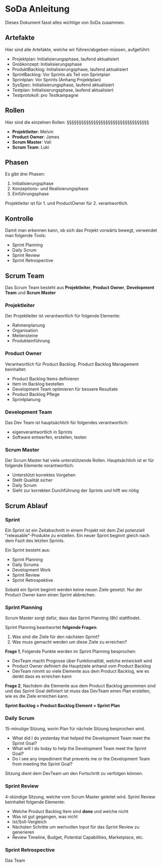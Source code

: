 # SoDa Anleitung
Dieses Dokument fasst alles wichtige von SoDa zusammen.

## Artefakte
Hier sind alle Artefakte, welche wir führen/abgeben müssen, aufgeführt:

* Projektplan: Initialisierungsphase, laufend aktualisiert
* Grobkonzept: Initialisierungsphase
* ProduktBacklog: Initialisierungsphase, laufend aktualisiert
* SprintBacklog: Vor Sprints als Teil von Sprintplan
* Sprintplan: Vor Sprints (Anhang Projektplan)
* SysSpec: Initialisierungsphase, laufend aktualisiert
* Testplan: Initialisierungsphase, laufend aktualisiert
* Testprotokoll: pro Testkampagne


## Rollen
Hier sind die einzelnen Rollen:
§§§§§§§§§§§§§§§§§§§§§§§§§§§§§§§§§§
* **Projektleiter**: Melvin
* **Product Owner**: James
* **Scrum Master**: Vali
* **Scrum Team**: Luki

## Phasen
Es gibt drei Phasen:

1. Initialisierungsphase
2. Konzeptions- und Realisierungsphase
3. Einführungsphase

Projektleiter ist für 1. und ProductOwner für 2. verantwortlich.

## Kontrolle
Damit man erkennen kann, ob sich das Projekt vorwärts bewegt, verwendet man folgende Tools:

* Sprint Planning
* Daily Scrum
* Sprint Review
* Sprint Retrospective

## Scrum Team
Das Scrum Team besteht aus **Projektleiter**, **Product Owner**, **Development Team** und **Scrum Master**

### Projektleiter
Der Projektleiter ist verantwortlich für folgende Elemente:

* Rahmenplanung
* Organisation
* Meilensteine
* Produkteinführung

### Product Owner
Verantwortlich für Product Backlog. Product Backlog Management beinhaltet:

- Product Backlog Items definieren
- Item im Backlog bestellen
- Development Team optimieren für bessere Resultate
- Product Backlog Pflege
- Sprintplanung

### Development Team
Das Dev Team ist hauptsächlich für folgendes verantwortlich:

* eigenverantwortlich in Sprints
* Software entwerfen, erstellen, testen

### Scrum Master
Der Scrum Master hat viele unterstützende Rollen. Hauptsächlich ist er für folgende Elemente vorantwortlich:

* Unterstützt korrektes Vorgehen
* Stellt Qualität sicher
* Daily Scrum
* Sieht zur korrekten Durchführung der Sprints und hilft wo nötig

## Scrum Ablauf

### Sprint
Ein Sprint ist ein Zeitabschnitt in einem Projekt mit dem Ziel potenziell "releasable"-Produkte zu erstellen. Ein neuer Sprint beginnt gleich nach dem Fazit des letzten Sprints.

Ein Sprint besteht aus:

* Sprint Planning
* Daily Scrums
* Development Work
* Sprint Review
* Sprint Retrospektive

Sobald ein Sprint beginnt werden keine neuen Ziele gesetzt. Nur der Product Owner kann einen Sprint abbrechen.

### Sprint Planning
Scrum Master sorgt dafür, dass das Sprint Planning (8h) stattfindet. 

Sprint Planning beantwortet **folgende Fragen**:

1. Was sind die Ziele für den nächsten Sprint?
2. Was muss gemacht werden um diese Ziele zu erreichen?

**Frage 1**, Folgende Punkte werden im Sprint Planning besprochen:

* DevTeam macht Prognose über Funktionalität, welche entwickelt wird
* Product Owner definiert die Hauptziele anhand vom Product Backlog
* DevTeam nimmt so viele Elemente aus dem Product Backlog, wie es denkt dass es erreichen kann

**Frage 2**, Nachdem die Elemente aus dem Product Backlog genommen sind und das Sprint Goal definiert ist muss das DevTeam einen Plan erstellen, wie es die Ziele erreichen kann. 

**Sprint Backlog = Product Backlog Element + Sprint Plan**

### Daily Scrum
15-minutige Sitzung, worin Plan für nächste Sitzung besprochen wird.

* What did I do yesterday that helped the Development Team meet the Sprint Goal?
* What will I do today to help the Development Team meet the Sprint Goal?
* Do I see any impediment that prevents me or the Development Team from meeting the Sprint Goal?

Sitzung dient dem DevTeam um den Fortschritt zu verfolgen können.

### Sprint Review
4-stündige Sitzung, welche vom Scrum Master geleitet wird. Sprint Review beinhaltet folgende Elemente:

* Welche Product Backlog Item sind **done** und welche nicht
* Was ist gut gegangen, was nicht
* Ist/Soll-Vergleich
* Nächsten Schritte um wertvollen Input für das Sprint Review zu generieren
* Review Timeline, Budget, Potential Capabilities, Marketplace, etc.

### Sprint Retrospective
Das Team 